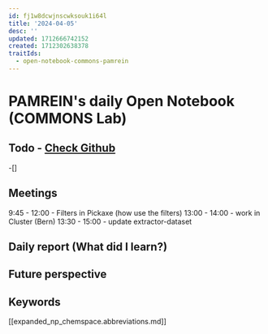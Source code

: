 ```yaml
---
id: fj1w8dcwjnscwksouk1i64l
title: '2024-04-05'
desc: ''
updated: 1712666742152
created: 1712302638378
traitIds:
  - open-notebook-commons-pamrein
---
```


# PAMREIN's daily Open Notebook (COMMONS Lab)

## Todo - [Check Github](https://github.com/orgs/commons-research/projects/2/views/1)
-[]


## Meetings
9:45 - 12:00 - Filters in Pickaxe (how use the filters)
13:00 - 14:00 - work in Cluster (Bern)
13:30 - 15:00 - update extractor-dataset



## Daily report (What did I learn?)



## Future perspective



## Keywords
[[expanded_np_chemspace.abbreviations.md]]
